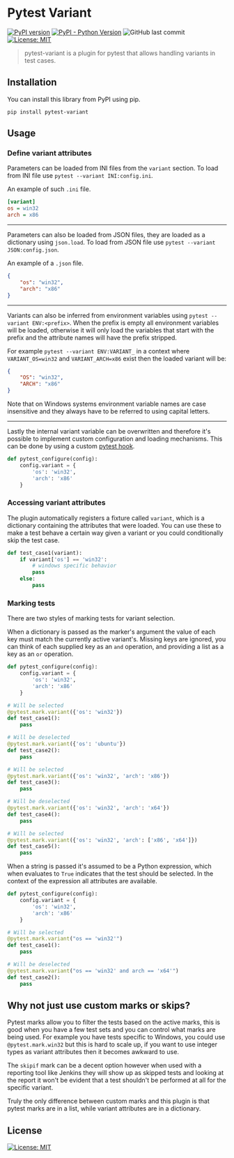 # Pytest Variant

[![PyPI version](https://badge.fury.io/py/pytest-variant.svg)](https://pypi.org/project/pytest-variant/)
[![PyPI - Python Version](https://img.shields.io/pypi/pyversions/pytest-variant.svg)](https://pypi.org/project/pytest-variant/)
![GitHub last commit](https://img.shields.io/github/last-commit/c4deszes/pytest-variant)
[![License: MIT](https://img.shields.io/badge/License-MIT-blue.svg)](https://opensource.org/licenses/MIT)

> pytest-variant is a plugin for pytest that allows handling variants in test cases.

## Installation

You can install this library from PyPI using pip.

`pip install pytest-variant`

## Usage

### Define variant attributes

Parameters can be loaded from INI files from the `variant` section. To load from INI file use
`pytest --variant INI:config.ini`.

An example of such `.ini` file.

```ini
[variant]
os = win32
arch = x86
```

---

Parameters can also be loaded from JSON files, they are loaded as a dictionary using `json.load`.
To load from JSON file use `pytest --variant JSON:config.json`.

An example of a `.json` file.

```json
{
    "os": "win32",
    "arch": "x86"
}
```

---

Variants can also be inferred from environment variables using `pytest --variant ENV:<prefix>`.
When the prefix is empty all environment variables will be loaded, otherwise it will only load the
variables that start with the prefix and the attribute names will have the prefix stripped.

For example `pytest --variant ENV:VARIANT_` in a context where `VARIANT_OS=win32` and
`VARIANT_ARCH=x86` exist then the loaded variant will be:

```json
{
    "OS": "win32",
    "ARCH": "x86"
}
```

Note that on Windows systems environment variable names are case insensitive and they always have to
be referred to using capital letters.

---

Lastly the internal variant variable can be overwritten and therefore it's possible to implement
custom configuration and loading mechanisms. This can be done by using a custom
[pytest hook](https://docs.pytest.org/en/6.2.x/_modules/_pytest/hookspec.html#pytest_configure).

```python
def pytest_configure(config):
    config.variant = {
        'os': 'win32',
        'arch': 'x86'
    }
```

### Accessing variant attributes

The plugin automatically registers a fixture called `variant`, which is a dictionary containing the
attributes that were loaded. You can use these to make a test behave a certain way given a variant
or you could conditionally skip the test case.

```python
def test_case1(variant):
    if variant['os'] == 'win32':
        # windows specific behavior
        pass
    else:
        pass
```

### Marking tests

There are two styles of marking tests for variant selection.

When a dictionary is passed as the marker's argument the value of each key must match the currently
active variant's. Missing keys are ignored, you can think of each supplied key as an `and`
operation, and providing a list as a key as an `or` operation.

```python
def pytest_configure(config):
    config.variant = {
        'os': 'win32',
        'arch': 'x86'
    }

# Will be selected
@pytest.mark.variant({'os': 'win32'})
def test_case1():
    pass

# Will be deselected
@pytest.mark.variant({'os': 'ubuntu'})
def test_case2():
    pass

# Will be selected
@pytest.mark.variant({'os': 'win32', 'arch': 'x86'})
def test_case3():
    pass

# Will be deselected
@pytest.mark.variant({'os': 'win32', 'arch': 'x64'})
def test_case4():
    pass

# Will be selected
@pytest.mark.variant({'os': 'win32', 'arch': ['x86', 'x64']})
def test_case5():
    pass
```

When a string is passed it's assumed to be a Python expression, which when evaluates to `True`
indicates that the test should be selected. In the context of the expression all attributes are
available.

```python
def pytest_configure(config):
    config.variant = {
        'os': 'win32',
        'arch': 'x86'
    }

# Will be selected
@pytest.mark.variant("os == 'win32'")
def test_case1():
    pass

# Will be deselected
@pytest.mark.variant("os == 'win32' and arch == 'x64'")
def test_case2():
    pass
```

## Why not just use custom marks or skips?

Pytest marks allow you to filter the tests based on the active marks, this is good when you have a
few test sets and you can control what marks are being used. For example you have tests specific to
Windows, you could use `@pytest.mark.win32` but this is hard to scale up, if you want to use integer
types as variant attributes then it becomes awkward to use.

The `skipif` mark can be a decent option however when used with a reporting tool like Jenkins they
will show up as skipped tests and looking at the report it won't be evident that a test shouldn't be
performed at all for the specific variant.

Truly the only difference between custom marks and this plugin is that pytest marks are in a list,
while variant attributes are in a dictionary.

## License

[![License: MIT](https://img.shields.io/badge/License-MIT-blue.svg)](https://opensource.org/licenses/MIT)
